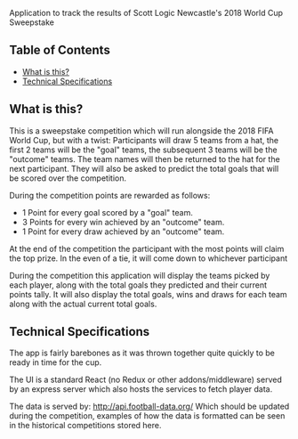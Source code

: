 Application to track the results of Scott Logic Newcastle's 2018 World Cup Sweepstake

## Table of Contents

- [What is this?](#What-is-this?)
- [Technical Specifications](#Technical-Specifications)

## What is this?

This is a sweepstake competition which will run alongside the 2018 FIFA World Cup, but with a twist:
Participants will draw 5 teams from a hat, the first 2 teams will be the "goal" teams, the subsequent 3 teams will be the "outcome" teams. The team names will then be returned to the hat for the next participant. They will also be asked to predict the total goals that will be scored over the competition.

During the competition points are rewarded as follows:
 * 1 Point for every goal scored by a "goal" team.
 * 3 Points for every win achieved by an "outcome" team.
 * 1 Point for every draw achieved by an "outcome" team.

At the end of the competition the participant with the most points will claim the top prize. In the even of a tie, it will come down to whichever participant

During the competition this application will display the teams picked by each player, along with the total goals they predicted and their current points tally. It will also display the total goals, wins and draws for each team along with the actual current total goals.

## Technical Specifications

The app is fairly barebones as it was thrown together quite quickly to be ready in time for the cup.

The UI is a standard React (no Redux or other addons/middleware) served by an express server which also hosts the services to fetch player data.

The data is served by: http://api.football-data.org/ Which should be updated during the competition, examples of how the data is formatted can be seen in the historical competitions stored here.
